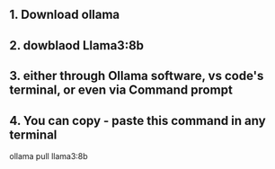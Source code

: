 ## 1. Download ollama  
## 2. dowblaod Llama3:8b
## 3. either through Ollama software, vs code's terminal, or even via Command prompt
## 4. You can copy - paste this command in any terminal
ollama pull llama3:8b
